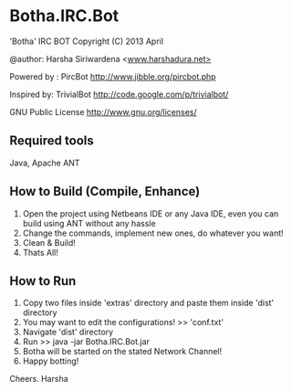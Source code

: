 Botha.IRC.Bot
=============

 'Botha' IRC BOT Copyright (C) 2013 April
 
 @author: Harsha Siriwardena <www.harshadura.net>
 
 Powered by : PircBot <http://www.jibble.org/pircbot.php>
 
 Inspired by: TrivialBot <http://code.google.com/p/trivialbot/>
 
 GNU Public License <http://www.gnu.org/licenses/>


Required tools
--------------

Java, Apache ANT

How to Build (Compile, Enhance)
------------

1. Open the project using Netbeans IDE or any Java IDE, even you can build using ANT without any hassle
2. Change the commands, implement new ones, do whatever you want!
3. Clean & Build!
4. Thats All!

How to Run
----------
1. Copy two files inside 'extras' directory and paste them inside 'dist' directory
2. You may want to edit the configurations! >> 'conf.txt'
3. Navigate 'dist' directory
4. Run >> java -jar Botha.IRC.Bot.jar
5. Botha will be started on the stated Network Channel!
6. Happy botting!

Cheers.
Harsha
